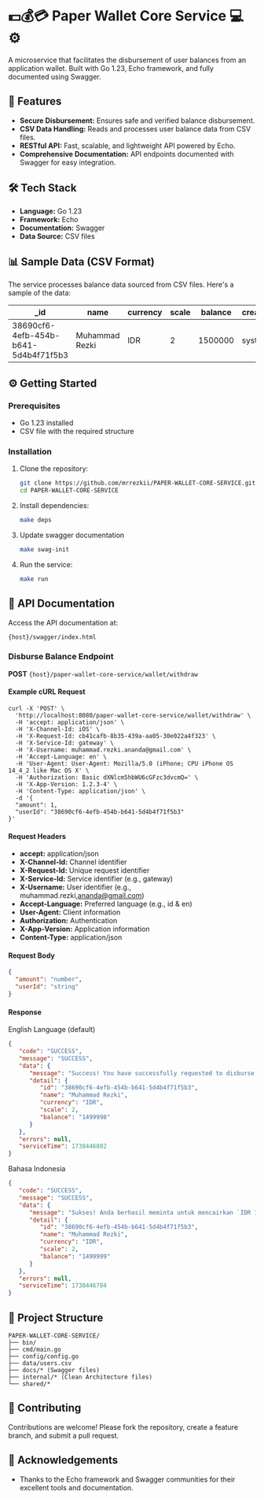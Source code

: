 # 💵💰💳 Paper Wallet Core Service 💻⚙️

A microservice that facilitates the disbursement of user balances from an application wallet. Built with Go 1.23, Echo framework, and fully documented using Swagger.

## 🚀 Features

- **Secure Disbursement:** Ensures safe and verified balance disbursement.
- **CSV Data Handling:** Reads and processes user balance data from CSV files.
- **RESTful API:** Fast, scalable, and lightweight API powered by Echo.
- **Comprehensive Documentation:** API endpoints documented with Swagger for easy integration.

## 🛠️ Tech Stack

- **Language:** Go 1.23
- **Framework:** Echo
- **Documentation:** Swagger
- **Data Source:** CSV files

## 📊 Sample Data (CSV Format)

The service processes balance data sourced from CSV files. Here's a sample of the data:

| _id                                   | name           | currency | scale | balance | createdBy | createdDate          | updatedBy                       | updatedDate          | Version | IsDeleted |
|--------------------------------------|----------------|----------|-------|---------|-----------|----------------------|---------------------------------|----------------------|---------|-----------|
| 38690cf6-4efb-454b-b641-5d4b4f71f5b3 | Muhammad Rezki | IDR      | 2     | 1500000 | system    | 2025-02-01T10:00:00Z | muhammad.rezki.ananda@gmail.com | 2025-03-01T09:40:00Z | 32     | 0        |


## ⚙️ Getting Started

### Prerequisites

- Go 1.23 installed
- CSV file with the required structure

### Installation

1. Clone the repository:
   ```bash
   git clone https://github.com/mrrezkii/PAPER-WALLET-CORE-SERVICE.git
   cd PAPER-WALLET-CORE-SERVICE
   ```

2. Install dependencies:
   ```bash
   make deps
   ```

3. Update swagger documentation
   ```bash
   make swag-init
   ```

4. Run the service:
   ```bash
   make run
   ```

## 📌 API Documentation

Access the API documentation at:
```
{host}/swagger/index.html
```

### Disburse Balance Endpoint

**POST** `{host}/paper-wallet-core-service/wallet/withdraw`

#### Example cURL Request
```
curl -X 'POST' \
  'http://localhost:8080/paper-wallet-core-service/wallet/withdraw' \
  -H 'accept: application/json' \
  -H 'X-Channel-Id: iOS' \
  -H 'X-Request-Id: cb41cafb-8b35-439a-aa05-30e022a4f323' \
  -H 'X-Service-Id: gateway' \
  -H 'X-Username: muhammad.rezki.ananda@gmail.com' \
  -H 'Accept-Language: en' \
  -H 'User-Agent: User-Agent: Mozilla/5.0 (iPhone; CPU iPhone OS 14_4_2 like Mac OS X' \
  -H 'Authorization: Basic dXNlcm5hbWU6cGFzc3dvcmQ=' \
  -H 'X-App-Version: 1.2.3-4' \
  -H 'Content-Type: application/json' \
  -d '{
  "amount": 1,
  "userId": "38690cf6-4efb-454b-b641-5d4b4f71f5b3"
}'
```
#### Request Headers

- **accept:** application/json
- **X-Channel-Id:** Channel identifier
- **X-Request-Id:** Unique request identifier
- **X-Service-Id:** Service identifier (e.g., gateway)
- **X-Username:** User identifier (e.g., muhammad.rezki,ananda@gmail.com)
- **Accept-Language:** Preferred language (e.g., id & en)
- **User-Agent:** Client information
- **Authorization:** Authentication
- **X-App-Version:** Application information
- **Content-Type:** application/json

#### Request Body

```json
{
  "amount": "number", 
  "userId": "string"
}
```

#### Response

English Language (default)
```json
{
   "code": "SUCCESS",
   "message": "SUCCESS",
   "data": {
      "message": "Success! You have successfully requested to disburse `IDR 1`. Your previous balance was `IDR 1,499,999`, and after the disbursement, your new balance is `IDR 1,499,998`",
      "detail": {
         "id": "38690cf6-4efb-454b-b641-5d4b4f71f5b3",
         "name": "Muhammad Rezki",
         "currency": "IDR",
         "scale": 2,
         "balance": "1499998"
      }
   },
   "errors": null,
   "serviceTime": 1738446802
}
```

Bahasa Indonesia
```json
{
   "code": "SUCCESS",
   "message": "SUCCESS",
   "data": {
      "message": "Sukses! Anda berhasil meminta untuk mencairkan `IDR 1`. Saldo Anda sebelumnya adalah `IDR 1,500,000`, dan setelah pencairan, saldo baru Anda menjadi `IDR 1,499,999`",
      "detail": {
         "id": "38690cf6-4efb-454b-b641-5d4b4f71f5b3",
         "name": "Muhammad Rezki",
         "currency": "IDR",
         "scale": 2,
         "balance": "1499999"
      }
   },
   "errors": null,
   "serviceTime": 1738446784
}
```

## 📂 Project Structure

```
PAPER-WALLET-CORE-SERVICE/
├── bin/
├── cmd/main.go
├── config/config.go
├── data/users.csv
├── docs/* (Swagger files)
├── internal/* (Clean Architecture files)
└── shared/*
```

## 🤝 Contributing

Contributions are welcome! Please fork the repository, create a feature branch, and submit a pull request.

## 🙏 Acknowledgements

- Thanks to the Echo framework and Swagger communities for their excellent tools and documentation.

